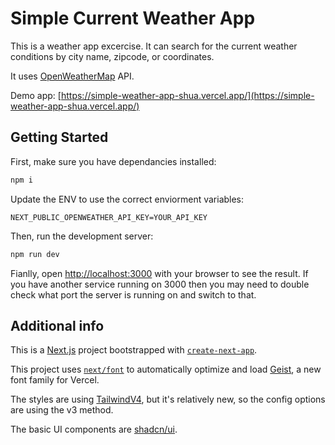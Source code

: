 # Simple Current Weather App

This is a weather app excercise. It can search for the current weather conditions by city name, zipcode, or coordinates.

It uses [OpenWeatherMap](https://openweathermap.org/api) API.

Demo app: [https://simple-weather-app-shua.vercel.app/](https://simple-weather-app-shua.vercel.app/)

## Getting Started

First, make sure you have dependancies installed:

```bash
npm i
```

Update the ENV to use the correct enviorment variables:

```env
NEXT_PUBLIC_OPENWEATHER_API_KEY=YOUR_API_KEY
```

Then, run the development server:

```bash
npm run dev
```

Fianlly, open [http://localhost:3000](http://localhost:3000) with your browser to see the result. If you have another service running on 3000 then you may need to double check what port the server is running on and switch to that.

## Additional info

This is a [Next.js](https://nextjs.org) project bootstrapped with [`create-next-app`](https://nextjs.org/docs/app/api-reference/cli/create-next-app).

This project uses [`next/font`](https://nextjs.org/docs/app/building-your-application/optimizing/fonts) to automatically optimize and load [Geist](https://vercel.com/font), a new font family for Vercel.

The styles are using [TailwindV4](https://tailwindcss.com/), but it's relatively new, so the config options are using the v3 method.

The basic UI components are [shadcn/ui](https://ui.shadcn.com/).
